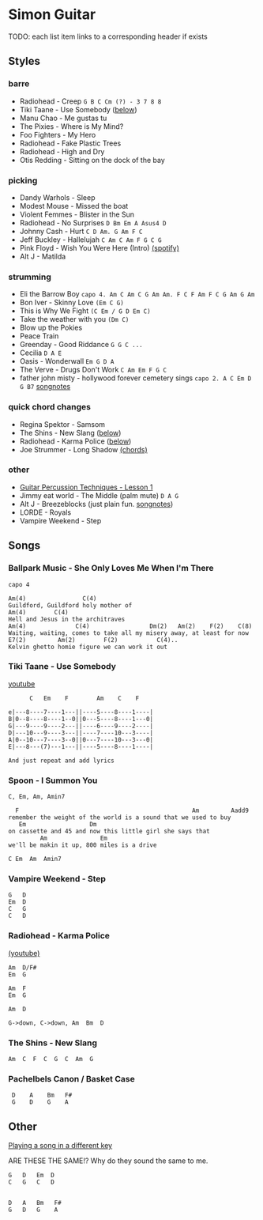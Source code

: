 # Simon Guitar

TODO: each list item links to a corresponding header if exists

## Styles

### barre
- Radiohead - Creep `G B C Cm (?) - 3 7 8 8`
- Tiki Taane - Use Somebody ([below](#use-somebody))
- Manu Chao - Me gustas tu
- The Pixies - Where is My Mind?
- Foo Fighters - My Hero
- Radiohead - Fake Plastic Trees
- Radiohead - High and Dry
- Otis Redding - Sitting on the dock of the bay

### picking
- Dandy Warhols - Sleep
- Modest Mouse - Missed the boat
- Violent Femmes - Blister in the Sun
- Radiohead - No Surprises `D Bm Em A Asus4 D`
- Johnny Cash - Hurt `C D Am. G Am F C`
- Jeff Buckley - Hallelujah `C Am C Am F G C G`
- Pink Floyd - Wish You Were Here (Intro) [(spotify)](spotify:track:1wHSxWBfPr3GO31y8KGrWe)
- Alt J - Matilda

### strumming
- Eli the Barrow Boy `capo 4. Am C Am C G Am Am. F C F Am F C G Am G Am`
- Bon Iver - Skinny Love `(Em C G)`
- This is Why We Fight `(C Em / G D Em C)`
- Take the weather with you `(Dm C)`
- Blow up the Pokies
- Peace Train
- Greenday - Good Riddance `G G C ...`
- Cecilia `D A E`
- Oasis - Wonderwall `Em G D A`
- The Verve - Drugs Don't Work `C Am Em F G C`
- father john misty - hollywood forever cemetery sings `capo 2. A C Em D G B7`  [songnotes](http://www.songnotes.cc/songs/114-father-john-misty-hollywood-forever-cemetery-sings)

### quick chord changes
- Regina Spektor - Samsom
- The Shins - New Slang ([below](#new-slang))
- Radiohead - Karma Police ([below](#karma-police))
- Joe Strummer - Long Shadow [(chords)](http://tabs.ultimate-guitar.com/j/joe_strummer_and_the_mescaleros/long_shadow_crd.htm)

### other
- [Guitar Percussion Techniques - Lesson 1](https://www.youtube.com/watch?v=y2IE_AsaBbg)
- Jimmy eat world - The Middle (palm mute) `D A G`
- Alt J - Breezeblocks (just plain fun. [songnotes](http://www.songnotes.cc/songs/148-alt-j-breezeblocks))
- LORDE - Royals
- Vampire Weekend - Step


## Songs

### Ballpark Music - She Only Loves Me When I'm There

```
capo 4

Am(4)                C(4)
Guildford, Guildford holy mother of
Am(4)        C(4)
Hell and Jesus in the architraves
Am(4)              C(4)                 Dm(2)   Am(2)    F(2)    C(8)  
Waiting, waiting, comes to take all my misery away, at least for now
E7(2)         Am(2)        F(2)           C(4)..
Kelvin ghetto homie figure we can work it out
```

<a name="use-somebody"></a>
### Tiki Taane - Use Somebody

[youtube](https://www.youtube.com/watch?v=P1qvVN7fOR4)

```
      C   Em    F        Am    C    F

e|---8----7----1---||----5----8----1----|
B|0--8----8----1--0||0---5----8----1---0|
G|---9----9----2---||----6----9----2----|
D|---10---9----3---||----7----10---3----|
A|0--10---7----3--0||0---7----10---3---0|
E|---8---(7)---1---||----5----8----1----|

And just repeat and add lyrics
```

### Spoon - I Summon You

```
C, Em, Am, Amin7

  F                                                 Am         Aadd9
remember the weight of the world is a sound that we used to buy
   Em                  Dm
on cassette and 45 and now this little girl she says that
         Am               Em
we'll be makin it up, 800 miles is a drive

C Em  Am  Amin7
```

### Vampire Weekend - Step

```
G   D
Em  D
C   G
C   D
```

<a name="karma-police"></a>
### Radiohead - Karma Police

[(youtube)](https://www.youtube.com/watch?v=MmfRYCd5Kk8)

```
Am  D/F#
Em  G

Am  F
Em  G

Am  D

G->down, C->down, Am  Bm  D
```

<a name="new-slang"></a>
### The Shins - New Slang

```
Am  C  F  C  G  C  Am  G 
```

### Pachelbels Canon / Basket Case

```
 D    A    Bm   F#
 G    D    G    A
```


## Other

[Playing a song in a different key](http://music.stackexchange.com/a/15944)

ARE THESE THE SAME!? Why do they sound the same to me.

```
G   D   Em  D
C   G   C   D


D   A   Bm   F#
G   D   G    A
```

